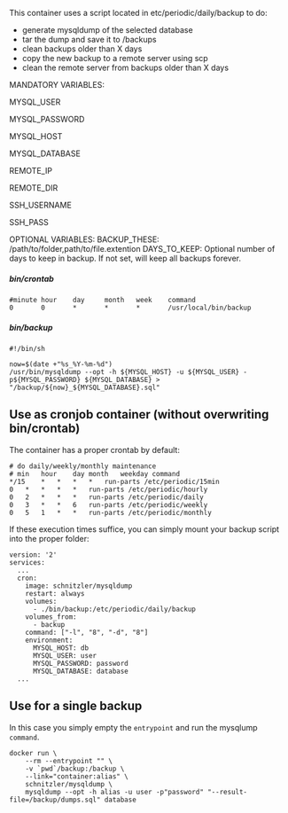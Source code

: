 This container uses a script located in etc/periodic/daily/backup to do:
  - generate mysqldump of the selected database
  - tar the dump and save it to /backups
  - clean backups older than X days
  - copy the new backup to a remote server using scp
  - clean the remote server from backups older than X days


MANDATORY VARIABLES:

MYSQL_USER

MYSQL_PASSWORD

MYSQL_HOST

MYSQL_DATABASE

REMOTE_IP

REMOTE_DIR

SSH_USERNAME

SSH_PASS


OPTIONAL VARIABLES:
BACKUP_THESE: /path/to/folder,path/to/file.extention
DAYS_TO_KEEP: Optional number of days to keep in backup. If not set, will keep all backups forever.

##### bin/crontab
```
#minute hour    day     month   week    command
0       0       *       *       *       /usr/local/bin/backup
```

##### bin/backup
```
#!/bin/sh

now=$(date +"%s_%Y-%m-%d")
/usr/bin/mysqldump --opt -h ${MYSQL_HOST} -u ${MYSQL_USER} -p${MYSQL_PASSWORD} ${MYSQL_DATABASE} > "/backup/${now}_${MYSQL_DATABASE}.sql"
```

## Use as cronjob container (without overwriting bin/crontab)

The container has a proper crontab by default:

```
# do daily/weekly/monthly maintenance
# min	hour	day	month	weekday	command
*/15	*	*	*	*	run-parts /etc/periodic/15min
0	*	*	*	*	run-parts /etc/periodic/hourly
0	2	*	*	*	run-parts /etc/periodic/daily
0	3	*	*	6	run-parts /etc/periodic/weekly
0	5	1	*	*	run-parts /etc/periodic/monthly
```

If these execution times suffice, you can simply mount your backup script into the proper folder:

```
version: '2'
services:
  ...
  cron:
    image: schnitzler/mysqldump
    restart: always
    volumes:
      - ./bin/backup:/etc/periodic/daily/backup
    volumes_from:
      - backup
    command: ["-l", "8", "-d", "8"]
    environment:
      MYSQL_HOST: db
      MYSQL_USER: user
      MYSQL_PASSWORD: password
      MYSQL_DATABASE: database
  ...
```

## Use for a single backup

In this case you simply empty the `entrypoint` and run the mysqlump `command`.

```
docker run \
    --rm --entrypoint "" \
    -v `pwd`/backup:/backup \
    --link="container:alias" \
    schnitzler/mysqldump \
    mysqldump --opt -h alias -u user -p"password" "--result-file=/backup/dumps.sql" database
```
